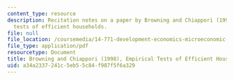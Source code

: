 ```yaml
---
content_type: resource
description: Recitation notes on a paper by Browning and Chiappori (1998) on empirical
  tests of efficient households.
file: null
file_location: /coursemedia/14-771-development-economics-microeconomic-issues-and-policy-models-fall-2008/a34a2337241c5eb55c84f987f5f6a329_rec7.pdf
file_type: application/pdf
resourcetype: Document
title: Browning and Chiappori (1998), Empirical Tests of Efficient Households
uid: a34a2337-241c-5eb5-5c84-f987f5f6a329
---
```


